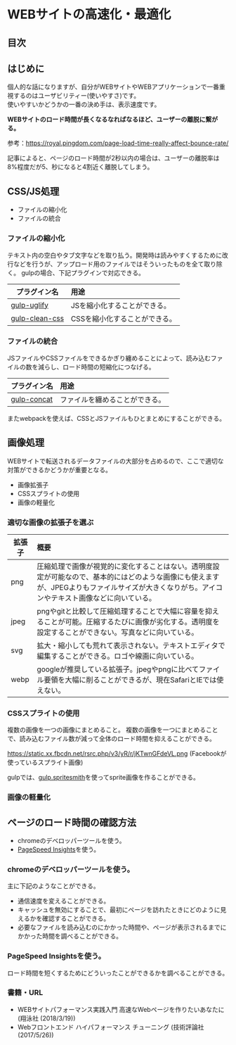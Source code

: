 # WEBサイトの高速化・最適化

## 目次

## はじめに

個人的な話になりますが、自分がWEBサイトやWEBアプリケーションで一番重視するのはユーザビリティー(使いやすさ)です。  
使いやすいかどうかの一番の決め手は、表示速度です。

**WEBサイトのロード時間が長くなるなればなるほど、ユーザーの離脱に繋がる。**

参考：https://royal.pingdom.com/page-load-time-really-affect-bounce-rate/

記事によると、ページのロード時間が2秒以内の場合は、ユーザーの離脱率は8%程度だが5、秒になると4割近く離脱してしまう。


## CSS/JS処理

- ファイルの縮小化
- ファイルの統合

### ファイルの縮小化

テキスト内の空白やタブ文字などを取り払う。開発時は読みやすくするために改行などを行うが、アップロード用のファイルではそういったものを全て取り除く。
gulpの場合、下記プラグインで対応できる。

|プラグイン名|用途|
|---|:---|
|[gulp-uglify](https://www.npmjs.com/package/gulp-uglify)|JSを縮小化することができる。|
|[gulp-clean-css](https://www.npmjs.com/package/gulp-clean-css)|CSSを縮小化することができる。|

### ファイルの統合

JSファイルやCSSファイルをできるかぎり纏めることによって、読み込むファイルの数を減らし、ロード時間の短縮化につなげる。

|プラグイン名|用途|
|---|:---|
|[gulp-concat](https://www.npmjs.com/package/gulp-concat)|ファイルを纏めることができる。|

またwebpackを使えば、CSSとJSファイルもひとまとめにすることができる。

## 画像処理

WEBサイトで転送されるデータファイルの大部分を占めるので、ここで適切な対策ができるかどうかが重要となる。

- 画像拡張子
- CSSスプライトの使用
- 画像の軽量化


### 適切な画像の拡張子を選ぶ

|拡張子|概要|
|---|:---|
|png|圧縮処理で画像が視覚的に変化することはない。透明度設定が可能なので、基本的にはどのような画像にも使えますが、JPEGよりもファイルサイズが大きくなりがち。アイコンやテキスト画像などに向いている。|
|jpeg|pngやgitと比較して圧縮処理することで大幅に容量を抑えることが可能。圧縮するたびに画像が劣化する。透明度を設定することができない。写真などに向いている。|
|svg|拡大・縮小しても荒れて表示されない。テキストエディタで編集することができる。ロゴや線画に向いている。|
|webp|googleが推奨している拡張子。jpegやpngに比べてファイル要領を大幅に削ることができるが、現在SafariとIEでは使えない。|


### CSSスプライトの使用

複数の画像を一つの画像にまとめること。
複数の画像を一つにまとめることで、読み込むファイル数が減って全体のロード時間を抑えることができる。

https://static.xx.fbcdn.net/rsrc.php/v3/yR/r/jKTwnGFdeVL.png
(Facebookが使っているスプライト画像)

gulpでは、[gulp.spritesmith](https://www.npmjs.com/package/gulp.spritesmith)を使ってsprite画像を作ることができる。

### 画像の軽量化


## ページのロード時間の確認方法

- chromeのデベロッパーツールを使う。
- [PageSpeed Insights](https://developers.google.com/speed/pagespeed/insights/)を使う。

### chromeのデベロッパーツールを使う。

主に下記のようなことができる。

- 通信速度を変えることができる。
- キャッシュを無効にすることで、最初にページを訪れたときにどのように見えるかを確認することができる。
- 必要なファイルを読み込むのにかかった時間や、ページが表示されるまでにかかった時間を調べることができる。

### PageSpeed Insightsを使う。

ロード時間を短くするためにどういったことができるかを調べることができる。



### 書籍・URL

- WEBサイトパフォーマンス実践入門 高速なWebページを作りたいあなたに (翔泳社 (2018/3/19))
- Webフロントエンド ハイパフォーマンス チューニング (技術評論社 (2017/5/26))